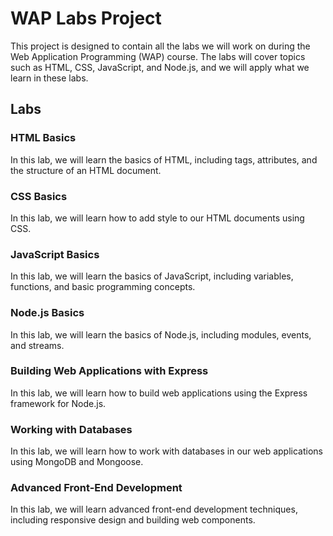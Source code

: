 # WAP Labs Project

This project is designed to contain all the labs we will work on during the Web Application Programming (WAP) course. The labs will cover topics such as HTML, CSS, JavaScript, and Node.js, and we will apply what we learn in these labs.

## Labs

### HTML Basics

In this lab, we will learn the basics of HTML, including tags, attributes, and the structure of an HTML document.

### CSS Basics

In this lab, we will learn how to add style to our HTML documents using CSS.

### JavaScript Basics

In this lab, we will learn the basics of JavaScript, including variables, functions, and basic programming concepts.

### Node.js Basics

In this lab, we will learn the basics of Node.js, including modules, events, and streams.

### Building Web Applications with Express

In this lab, we will learn how to build web applications using the Express framework for Node.js.

### Working with Databases

In this lab, we will learn how to work with databases in our web applications using MongoDB and Mongoose.

### Advanced Front-End Development

In this lab, we will learn advanced front-end development techniques, including responsive design and building web components.